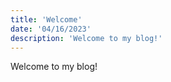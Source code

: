 ```yaml
---
title: 'Welcome'
date: '04/16/2023'
description: 'Welcome to my blog!'
---
```


Welcome to my blog!


